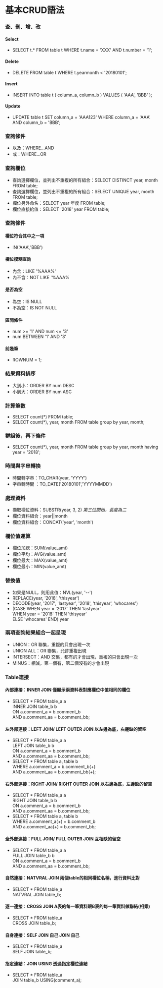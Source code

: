 # 基本CRUD語法

### 查、刪、增、改

#### Select

* SELECT t.\* FROM table t WHERE t.name = 'XXX' AND t.number = '1';

#### Delete

* DELETE FROM table t WHERE t.yearmonth < '20180101';

#### Insert

* INSERT INTO table t ( column\_a, column\_b ) VALUES ( 'AAA', 'BBB' );

#### Update

* UPDATE table t SET column\_a = 'AAA123' WHERE column\_a = 'AAA' AND column\_b = 'BBB';

### 查詢條件

* 以及：WHERE...AND
* 或：WHERE...OR

### 查詢欄位

* 查詢選擇欄位，並列出不重複的所有組合：SELECT DISTINCT year, month FROM table;
* 查詢選擇欄位，並列出不重複的所有組合：SELECT UNIQUE year, month FROM table;
* 欄位另外命名：SELECT year 年度 FROM table;
* 欄位直接給值：SELECT '2018' year FROM table;

### 查詢條件

#### 欄位符合其中之一項

* IN('AAA','BBB')

#### 欄位模糊查詢

* 內含：LIKE '%AAA%'
* 內不含：NOT LIKE '%AAA%

#### 是否為空

* 為空：IS NULL
* 不為空：IS NOT NULL

#### 區間條件

* num >= '1' AND num <= '3'
* num BETWEEN '1' AND '3'

#### 前幾筆

* ROWNUM = 1;

### 結果資料排序

* 大到小：ORDER BY num DESC
* 小到大：ORDER BY num ASC

### 計算筆數

* SELECT count(\*) FROM table;
* SELECT count(\*), year, month FROM table group by year, month;

### 群組後，再下條件

* SELECT count(\*), year, month FROM table group by year, month having year = '2018';

### 時間與字串轉換

* 時間轉字串：TO\_CHAR(year, 'YYYY')
* 字串轉時間 ：TO\_DATE('20180101','YYYYMMDD')

### 處理資料

* 擷取欄位資料：SUBSTR(year, 3, 2)   _第三位開始，長度為二_
* 欄位資料組合：year||month
* 欄位資料組合：CONCAT('year', 'month')

### 欄位值運算

* 欄位加總：SUM(value\_amt)
* 欄位平均：AVG(value\_amt)
* 欄位最大：MAX(value\_amt)
* 欄位最小：MIN(value\_amt)

### 替換值

* 如果是NULL，則用此值：NVL(year, '--')
* REPLACE(year, '2018', 'thisyear')
* DECODE(year, '2017', 'lastyear', '2018', 'thisyear', 'whocares')
* (CASE WHEN year = '2017' THEN 'lastyear' \
  WHEN year = '2018' THEN 'thisyear' \
  ELSE 'whocares' END) year

### 兩項查詢結果組合一起呈現

* UNION：OR 聯集，重複的只會出現一次
* UNION ALL：OR 聯集，允許重複出現
* INTERSECT：AND 交集，都有的才會出現，重複的只會出現一次
* MINUS：相減，第一個有，第二個沒有的才會出現

### Table連接

#### 內部連接：INNER JOIN  僅顯示兩資料表對應欄位中值相同的欄位

* SELECT \* FROM table\_a a\
  INNER JOIN table\_b b\
  ON a.comment\_a = b.comment\_b\
  AND a.comment\_aa = b.comment\_bb;

#### 左外部連接：LEFT JOIN/ LEFT OUTER JOIN  以左邊為底，右邊缺的留空

* SELECT \* FROM table\_a a\
  LEFT JOIN table\_b b\
  ON a.comment\_a = b.comment\_b\
  AND a.comment\_aa = b.comment\_bb;
* SELECT \* FROM table a, table b\
  WHERE a.comment\_a = b.comment\_b(+)\
  AND a.comment\_aa = b.comment\_bb(+);

#### 右外部連接：RIGHT JOIN/ RIGHT OUTER JOIN  以右邊為底，左邊缺的留空

* SELECT \* FROM table\_a a\
  RIGHT JOIN table\_b b\
  ON a.comment\_a = b.comment\_b\
  AND a.comment\_aa = b.comment\_bb;
* SELECT \* FROM table a, table b\
  WHERE a.comment\_a(+) = b.comment\_b\
  AND a.comment\_aa(+) = b.comment\_bb;

#### 全外部連接：FULL JOIN/ FULL OUTER JOIN  互相缺的留空

* SELECT \* FROM table\_a a\
  FULL JOIN table\_b b\
  ON a.comment\_a = b.comment\_b\
  AND a.comment\_aa = b.comment\_bb;

#### 自然連接：NATVRAL JOIN  兩個table的相同欄位名稱，進行資料比對

* SELECT \* FROM table\_a\
  NATVRAL JOIN table\_b;

#### 逐一連接：CROSS JOIN  A表的每一筆資料跟B表的每一筆資料做聯結(相乘)

* SELECT \* FROM table\_a\
  CROSS JOIN table\_b;

#### 自身連接：SELF JOIN  自己 JOIN 自己

* SELECT \* FROM table\_a\
  SELF JOIN table\_b;

#### 指定連結：JOIN USING  透過指定欄位連結

* SELECT \* FROM table\_a\
  JOIN table\_b USING(comment\_a);
